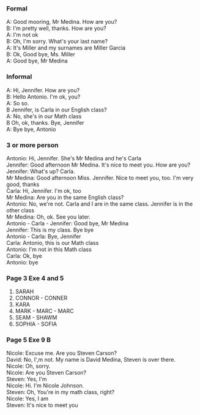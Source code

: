 ### Formal

A: Good mooring, Mr Medina. How are you?
\
B: I'm pretty well, thanks. How are you?
\
A: I'm not ok
\
B: Oh, I'm sorry. What's your last name?
\
A: It's Miller and my surnames are Miller Garcia
\
B: Ok, Good bye, Ms. Miller
\
A: Good bye, Mr Medina

### Informal

A: Hi, Jennifer. How are you?
\
B: Hello Antonio. I'm ok, you?
\
A: So so.
\
B Jennifer, is Carla in our English class?
\
A: No, she's in our Math class
\
B Oh, ok, thanks. Bye, Jennifer
\
A: Bye bye, Antonio

### 3 or more person

Antonio: Hi, Jennifer. She's Mr Medina and he's Carla
\
Jennifer: Good afternoon Mr Medina. It's nice to meet you. How are you?
\
Jennifer: What's up? Carla.
\
Mr Medina: Good afternoon Miss. Jennifer. Nice to meet you, too. I'm very good, thanks
\
Carla: Hi, Jennifer. I'm ok, too
\
Mr Medina: Are you in the same English class?
\
Antonio: No, we're not. Carla and I are in the same class. Jennifer is in the other class
\
Mr Medina: Oh, ok. See you later.
\
Antonio - Carla - Jennifer: Good bye, Mr Medina
\
Jennifer: This is my class. Bye bye
\
Antonio - Carla: Bye, Jennifer
\
Carla: Antonio, this is our Math class
\
Antonio: I'm not in this Math class
\
Carla: Ok, bye
\
Antonio: bye

### Page 3 Exe 4 and 5

1. SARAH
2. CONNOR - CONNER
3. KARA
4. MARK - MARC - MARC
5. SEAM - SHAWM
6. SOPHIA - SOFIA

### Page 5 Exe 9 B

Nicole: Excuse me. Are you Steven Carson?
\
David: No, I',m not. My name is David Medina, Steven is over there.
\
Nicole: Oh, sorry.
\
Nicole: Are you Steven Carson?
\
Steven: Yes, I'm
\
Nicole: Hi. I'm Nicole Johnson.
\
Steven: Oh, You're in my math class, right?
\
Nicole: Yes, I am
\
Steven: It's nice to meet you
